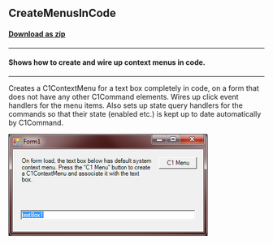 ## CreateMenusInCode
#### [Download as zip](https://minhaskamal.github.io/DownGit/#/home?url=https://github.com/GrapeCity/ComponentOne-WinForms-Samples/tree/master/NetFramework\Command\VB\CreateMenusInCode)
____
#### Shows how to create and wire up context menus in code.
____
Creates a C1ContextMenu for a text box completely in code, on a form that does not have any other C1Command elements. Wires up click event handlers for the menu items. Also sets up state query handlers for the commands so that their state (enabled etc.) is kept up to date automatically by C1Command.

![screenshot](screenshot.png)
